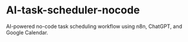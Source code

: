 # AI-task-scheduler-nocode
AI-powered no-code task scheduling workflow using n8n, ChatGPT, and Google Calendar.
